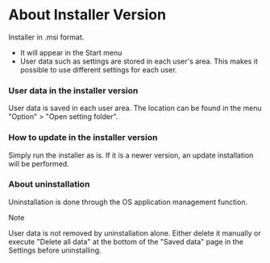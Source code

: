 # About Installer Version

Installer in .msi format.

* It will appear in the Start menu
* User data such as settings are stored in each user's area. This makes it possible to use different settings for each user.

### User data in the installer version

User data is saved in each user area. The location can be found in the menu "Option" > "Open setting folder".

### How to update in the installer version

Simply run the installer as is. If it is a newer version, an update installation will be performed.

### About uninstallation

Uninstallation is done through the OS application management function.

> [!NOTE]  
> User data is not removed by uninstallation alone.
> Either delete it manually or execute "Delete all data" at the bottom of the "Saved data" page in the Settings before uninstalling.


